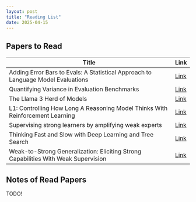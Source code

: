 ```yaml
---
layout: post
title: "Reading List"
date: 2025-04-15
---
```


## Papers to Read


| Title | Link |
| ---  | --- |
| Adding Error Bars to Evals: A Statistical Approach to Language Model Evaluations | [Link](https://arxiv.org/pdf/2411.00640) |
| Quantifying Variance in Evaluation Benchmarks | [Link](https://arxiv.org/pdf/2406.10229) |
| The Llama 3 Herd of Models | [Link](https://arxiv.org/pdf/2407.21783) |
| L1: Controlling How Long A Reasoning Model Thinks With Reinforcement Learning | [Link](https://arxiv.org/abs/2503.04697) |
| Supervising strong learners by amplifying weak experts | [Link](https://arxiv.org/abs/1810.08575) |
| Thinking Fast and Slow with Deep Learning and Tree Search | [Link](https://arxiv.org/abs/1705.08439) |
| Weak-to-Strong Generalization: Eliciting Strong Capabilities With Weak Supervision | [Link](https://arxiv.org/abs/2312.09390)

## Notes of Read Papers

TODO!
